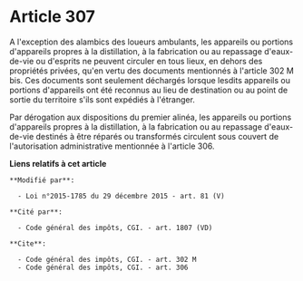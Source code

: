 # Article 307

A l'exception des alambics des loueurs ambulants, les appareils ou portions d'appareils propres à la distillation, à la
fabrication ou au repassage d'eaux-de-vie ou d'esprits ne peuvent circuler en tous lieux, en dehors des propriétés privées,
qu'en vertu des documents mentionnés à l'article 302 M bis. Ces documents sont seulement déchargés lorsque lesdits appareils
ou portions d'appareils ont été reconnus au lieu de destination ou au point de sortie du territoire s'ils sont expédiés à
l'étranger. 

Par dérogation aux dispositions du premier alinéa, les appareils ou portions d'appareils propres à la distillation, à la
fabrication ou au repassage d'eaux-de-vie destinés à être réparés ou transformés circulent sous couvert de l'autorisation
administrative mentionnée à l'article 306.

**Liens relatifs à cet article**

	**Modifié par**:

	  - Loi n°2015-1785 du 29 décembre 2015 - art. 81 (V)

	**Cité par**:

	  - Code général des impôts, CGI. - art. 1807 (VD)

	**Cite**:

	  - Code général des impôts, CGI. - art. 302 M
	  - Code général des impôts, CGI. - art. 306
